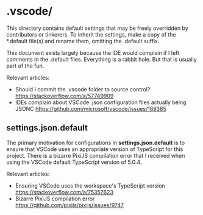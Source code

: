 # .vscode/
This directory contains default settings that may be freely overridden by contributors or tinkerers.
To inherit the settings, make a copy of the *.default file(s) and rename them, omitting the .default suffix.

This document exists largely because the IDE would complain if I left comments in the .default files.
Everything is a rabbit hole. But that is usually part of the fun.

Relevant articles:
- Should I commit the .vscode folder to source control? https://stackoverflow.com/a/57749909
- IDEs complain about VSCode .json configuration files actually being JSONC https://github.com/microsoft/vscode/issues/189385

## settings.json.default
The primary motivation for configurations in **settings.json.default** is to ensure that VSCode uses an appropriate version of TypeScript for this project.
There is a bizarre PixiJS compilation error that I received when using the VSCode default TypeScript version of 5.0.4.

Relevant articles:
- Ensuring VSCode uses the workspace's TypeScript version https://stackoverflow.com/a/75357623
- Bizarre PixiJS compilation error https://github.com/pixijs/pixijs/issues/9747